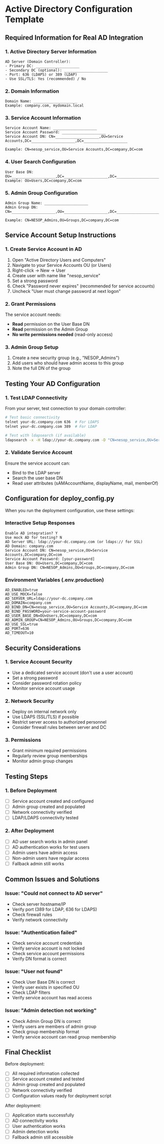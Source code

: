 # Active Directory Configuration Template

## Required Information for Real AD Integration

### 1. Active Directory Server Information
```
AD Server (Domain Controller):
- Primary DC: ____________________
- Secondary DC (optional): ____________________
- Port: 636 (LDAPS) or 389 (LDAP)
- Use SSL/TLS: Yes (recommended) / No
```

### 2. Domain Information
```
Domain Name: ____________________
Example: company.com, mydomain.local
```

### 3. Service Account Information
```
Service Account Name: ____________________
Service Account Password: ____________________
Service Account DN: CN=____________________,OU=Service Accounts,DC=____________________,DC=____________________

Example: CN=nesop_service,OU=Service Accounts,DC=company,DC=com
```

### 4. User Search Configuration
```
User Base DN: OU=____________________,DC=____________________,DC=____________________
Example: OU=Users,DC=company,DC=com
```

### 5. Admin Group Configuration
```
Admin Group Name: ____________________
Admin Group DN: CN=____________________,OU=____________________,DC=____________________,DC=____________________

Example: CN=NESOP_Admins,OU=Groups,DC=company,DC=com
```

## Service Account Setup Instructions

### 1. Create Service Account in AD
1. Open "Active Directory Users and Computers"
2. Navigate to your Service Accounts OU (or Users)
3. Right-click → New → User
4. Create user with name like "nesop_service"
5. Set a strong password
6. Check "Password never expires" (recommended for service accounts)
7. Uncheck "User must change password at next logon"

### 2. Grant Permissions
The service account needs:
- **Read** permission on the User Base DN
- **Read** permission on the Admin Group
- **No write permissions needed** (read-only access)

### 3. Admin Group Setup
1. Create a new security group (e.g., "NESOP_Admins")
2. Add users who should have admin access to this group
3. Note the full DN of the group

## Testing Your AD Configuration

### 1. Test LDAP Connectivity
From your server, test connection to your domain controller:
```bash
# Test basic connectivity
telnet your-dc.company.com 636  # For LDAPS
telnet your-dc.company.com 389  # For LDAP

# Test with ldapsearch (if available)
ldapsearch -x -H ldap://your-dc.company.com -D "CN=nesop_service,OU=Service Accounts,DC=company,DC=com" -W -b "OU=Users,DC=company,DC=com" "(sAMAccountName=*)"
```

### 2. Validate Service Account
Ensure the service account can:
- Bind to the LDAP server
- Search the user base DN
- Read user attributes (sAMAccountName, displayName, mail, memberOf)

## Configuration for deploy_config.py

When you run the deployment configuration, use these settings:

### Interactive Setup Responses
```
Enable AD integration? Y
Use mock AD for testing? N
AD Server URL: ldap://your-dc.company.com (or ldaps:// for SSL)
AD Domain: company.com
Service Account DN: CN=nesop_service,OU=Service Accounts,DC=company,DC=com
Service Account Password: [your-password]
User Base DN: OU=Users,DC=company,DC=com
Admin Group DN: CN=NESOP_Admins,OU=Groups,DC=company,DC=com
```

### Environment Variables (.env.production)
```env
AD_ENABLED=true
AD_USE_MOCK=false
AD_SERVER_URL=ldap://your-dc.company.com
AD_DOMAIN=company.com
AD_BIND_DN=CN=nesop_service,OU=Service Accounts,DC=company,DC=com
AD_BIND_PASSWORD=your-service-account-password
AD_USER_BASE_DN=OU=Users,DC=company,DC=com
AD_ADMIN_GROUP=CN=NESOP_Admins,OU=Groups,DC=company,DC=com
AD_USE_SSL=true
AD_PORT=636
AD_TIMEOUT=10
```

## Security Considerations

### 1. Service Account Security
- Use a dedicated service account (don't use a user account)
- Set a strong password
- Consider password rotation policy
- Monitor service account usage

### 2. Network Security
- Deploy on internal network only
- Use LDAPS (SSL/TLS) if possible
- Restrict server access to authorized personnel
- Consider firewall rules between server and DC

### 3. Permissions
- Grant minimum required permissions
- Regularly review group memberships
- Monitor admin group changes

## Testing Steps

### 1. Before Deployment
- [ ] Service account created and configured
- [ ] Admin group created and populated
- [ ] Network connectivity verified
- [ ] LDAP/LDAPS connectivity tested

### 2. After Deployment
- [ ] AD user search works in admin panel
- [ ] AD authentication works for test users
- [ ] Admin users have admin access
- [ ] Non-admin users have regular access
- [ ] Fallback admin still works

## Common Issues and Solutions

### Issue: "Could not connect to AD server"
- Check server hostname/IP
- Verify port (389 for LDAP, 636 for LDAPS)
- Check firewall rules
- Verify network connectivity

### Issue: "Authentication failed"
- Check service account credentials
- Verify service account is not locked
- Check service account permissions
- Verify DN format is correct

### Issue: "User not found"
- Check User Base DN is correct
- Verify user exists in specified OU
- Check LDAP filters
- Verify service account has read access

### Issue: "Admin detection not working"
- Check Admin Group DN is correct
- Verify users are members of admin group
- Check group membership format
- Verify service account can read group membership

## Final Checklist

Before deployment:
- [ ] All required information collected
- [ ] Service account created and tested
- [ ] Admin group created and populated
- [ ] Network connectivity verified
- [ ] Configuration values ready for deployment script

After deployment:
- [ ] Application starts successfully
- [ ] AD connectivity works
- [ ] User authentication works
- [ ] Admin detection works
- [ ] Fallback admin still accessible 
